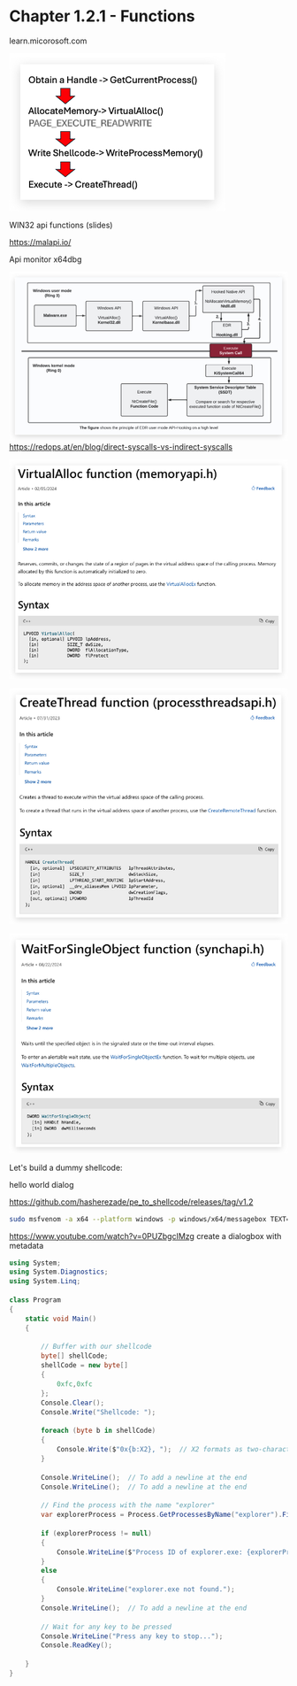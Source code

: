 # Chapter 1.2.1 - Functions

learn.micorosoft.com

![Screenshot](./images/function_flow.jpg)

WIN32 api functions (slides)

https://malapi.io/

Api monitor
x64dbg

![Screenshot](./images/functions_flow.jpg)
<https://redops.at/en/blog/direct-syscalls-vs-indirect-syscalls>


![Screenshot](./images/functions_virtualalloc.jpg)

![Screenshot](./images/functions_createthread.jpg)

![Screenshot](./images/functions_waitforsingleobject.jpg)


Let's build a dummy shellcode:

hello world dialog

<https://github.com/hasherezade/pe_to_shellcode/releases/tag/v1.2>

```bash
sudo msfvenom -a x64 --platform windows -p windows/x64/messagebox TEXT="Successful Execution :)" TITLE="CrimsonCORE"  -f exe -o msg.exe
```

https://www.youtube.com/watch?v=0PUZbgcIMzg
create a dialogbox with metadata






```csharp
using System;
using System.Diagnostics;
using System.Linq;

class Program
{
    static void Main()
    {

        // Buffer with our shellcode
        byte[] shellCode;
        shellCode = new byte[] 
        { 
            0xfc,0xfc 
        };
        Console.Clear();
        Console.Write("Shellcode: ");

        foreach (byte b in shellCode)
        {
            Console.Write($"0x{b:X2}, ");  // X2 formats as two-character uppercase hex
        }

        Console.WriteLine();  // To add a newline at the end
        Console.WriteLine();  // To add a newline at the end

        // Find the process with the name "explorer"
        var explorerProcess = Process.GetProcessesByName("explorer").FirstOrDefault();

        if (explorerProcess != null)
        {
            Console.WriteLine($"Process ID of explorer.exe: {explorerProcess.Id}");
        }
        else
        {
            Console.WriteLine("explorer.exe not found.");
        }
        Console.WriteLine();  // To add a newline at the end

        // Wait for any key to be pressed
        Console.WriteLine("Press any key to stop...");
        Console.ReadKey();

    }
}
```